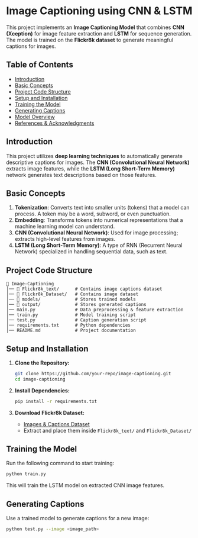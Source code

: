 # Image Captioning using CNN & LSTM

This project implements an **Image Captioning Model** that combines **CNN (Xception)** for image feature extraction and **LSTM** for sequence generation. The model is trained on the **Flickr8k dataset** to generate meaningful captions for images.

## Table of Contents
- [Introduction](#introduction)
- [Basic Concepts](#basic-concepts)
- [Project Code Structure](#project-code-structure)
- [Setup and Installation](#setup-and-installation)
- [Training the Model](#training-the-model)
- [Generating Captions](#generating-captions)
- [Model Overview](#model-overview)
- [References & Acknowledgments](#references--acknowledgments)

## Introduction

This project utilizes **deep learning techniques** to automatically generate descriptive captions for images. The **CNN (Convolutional Neural Network)** extracts image features, while the **LSTM (Long Short-Term Memory)** network generates text descriptions based on those features.

## Basic Concepts

1. **Tokenization**: Converts text into smaller units (tokens) that a model can process. A token may be a word, subword, or even punctuation.
2. **Embedding**: Transforms tokens into numerical representations that a machine learning model can understand.
3. **CNN (Convolutional Neural Network)**: Used for image processing; extracts high-level features from images.
4. **LSTM (Long Short-Term Memory)**: A type of RNN (Recurrent Neural Network) specialized in handling sequential data, such as text.

## Project Code Structure

```
📂 Image-Captioning
│── 📁 Flickr8k_text/      # Contains image captions dataset
│── 📁 Flickr8k_Dataset/   # Contains image dataset
│── 📁 models/             # Stores trained models
│── 📁 output/             # Stores generated captions
│── main.py               # Data preprocessing & feature extraction
│── train.py              # Model training script
│── test.py               # Caption generation script
│── requirements.txt      # Python dependencies
│── README.md             # Project documentation
```

## Setup and Installation

1. **Clone the Repository:**
   ```bash
   git clone https://github.com/your-repo/image-captioning.git
   cd image-captioning
   ```

2. **Install Dependencies:**
   ```bash
   pip install -r requirements.txt
   ```

3. **Download Flickr8k Dataset:**
   - [Images & Captions Dataset](https://www.kaggle.com/datasets/adityajn105/flickr8k/)
   - Extract and place them inside `Flickr8k_text/` and `Flickr8k_Dataset/`

## Training the Model

Run the following command to start training:
```bash
python train.py
```
This will train the LSTM model on extracted CNN image features.

## Generating Captions

Use a trained model to generate captions for a new image:
```bash
python test.py --image <image_path>
```
